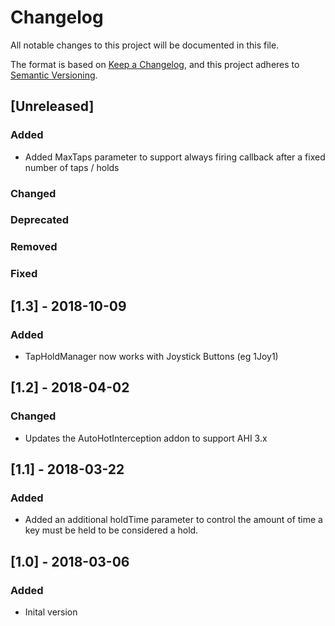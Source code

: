 # Changelog
All notable changes to this project will be documented in this file.

The format is based on [Keep a Changelog](https://keepachangelog.com/en/1.0.0/), and this project adheres to [Semantic Versioning](https://semver.org/spec/v2.0.0.html).

## [Unreleased]
### Added
- Added MaxTaps parameter to support always firing callback after a fixed number of taps / holds
### Changed 
### Deprecated
### Removed
### Fixed

## [1.3] - 2018-10-09
### Added
- TapHoldManager now works with Joystick Buttons (eg 1Joy1)

## [1.2] - 2018-04-02
### Changed
- Updates the AutoHotInterception addon to support AHI 3.x

## [1.1] - 2018-03-22
### Added
- Added an additional holdTime parameter to control the amount of time a key must be held to be considered a hold.

## [1.0] - 2018-03-06
### Added
- Inital version
